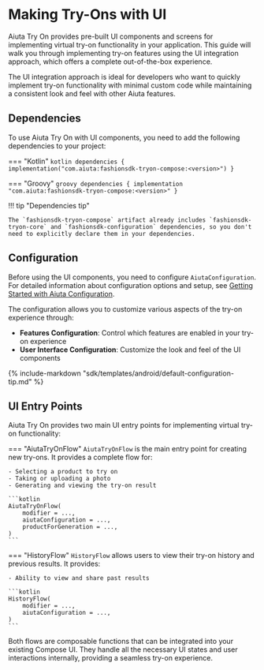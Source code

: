 # Making Try-Ons with UI

Aiuta Try On provides pre-built UI components and screens for implementing virtual try-on functionality in your application. This guide will walk you through implementing try-on features using the UI integration approach, which offers a complete out-of-the-box experience.

The UI integration approach is ideal for developers who want to quickly implement try-on functionality with minimal custom code while maintaining a consistent look and feel with other Aiuta features.

## Dependencies

To use Aiuta Try On with UI components, you need to add the following dependencies to your project:

=== "Kotlin"
    ```kotlin
    dependencies {
        implementation("com.aiuta:fashionsdk-tryon-compose:<version>")
    }
    ```

=== "Groovy"
    ```groovy
    dependencies {
        implementation "com.aiuta:fashionsdk-tryon-compose:<version>"
    }
    ```

!!! tip "Dependencies tip"

    The `fashionsdk-tryon-compose` artifact already includes `fashionsdk-tryon-core` and `fashionsdk-configuration` dependencies, so you don't need to explicitly declare them in your dependencies.


## Configuration

Before using the UI components, you need to configure `AiutaConfiguration`. For detailed information about configuration options and setup, see [Getting Started with Aiuta Configuration](configuration/getting-started-configuration.md).

The configuration allows you to customize various aspects of the try-on experience through:

- **Features Configuration**: Control which features are enabled in your try-on experience
- **User Interface Configuration**: Customize the look and feel of the UI components

{% include-markdown "sdk/templates/android/default-configuration-tip.md" %}


## UI Entry Points

Aiuta Try On provides two main UI entry points for implementing virtual try-on functionality:

=== "AiutaTryOnFlow"
    `AiutaTryOnFlow` is the main entry point for creating new try-ons. It provides a complete flow for:
    
    - Selecting a product to try on
    - Taking or uploading a photo
    - Generating and viewing the try-on result
        
    ```kotlin
    AiutaTryOnFlow(
        modifier = ...,
        aiutaConfiguration = ...,
        productForGeneration = ...,
    )
    ```

=== "HistoryFlow"
    `HistoryFlow` allows users to view their try-on history and previous results. It provides:
    
    - Ability to view and share past results
    
    ```kotlin
    HistoryFlow(
        modifier = ...,
        aiutaConfiguration = ...,
    )
    ```

Both flows are composable functions that can be integrated into your existing Compose UI. They handle all the necessary UI states and user interactions internally, providing a seamless try-on experience.
